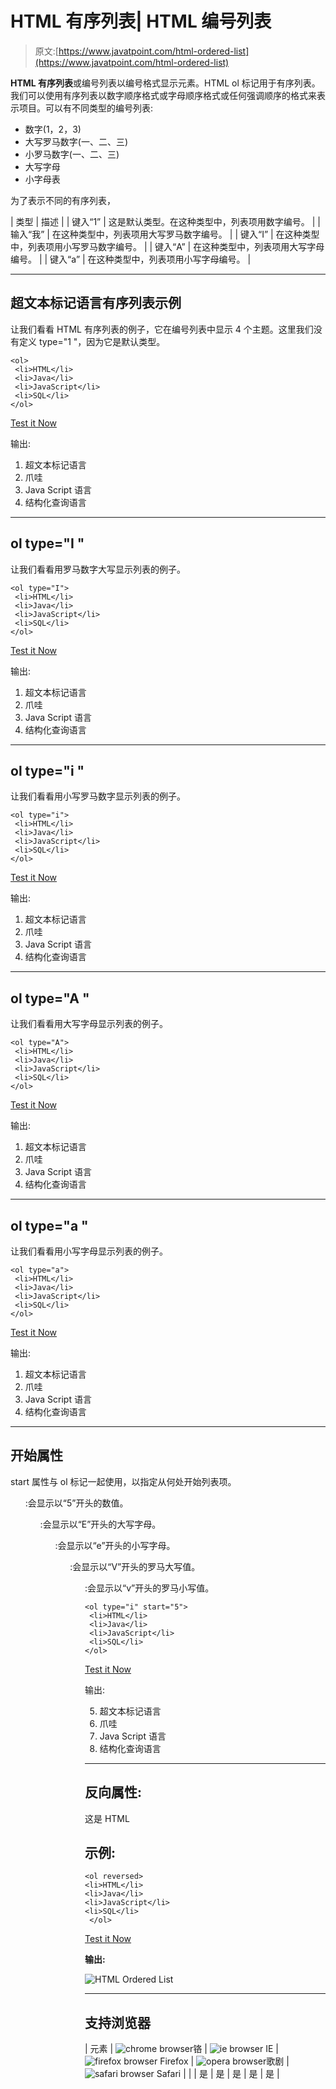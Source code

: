 # HTML 有序列表| HTML 编号列表

> 原文:[https://www.javatpoint.com/html-ordered-list](https://www.javatpoint.com/html-ordered-list)

**HTML 有序列表**或编号列表以编号格式显示元素。HTML ol 标记用于有序列表。我们可以使用有序列表以数字顺序格式或字母顺序格式或任何强调顺序的格式来表示项目。可以有不同类型的编号列表:

*   数字(1，2，3)
*   大写罗马数字(一、二、三)
*   小罗马数字(一、二、三)
*   大写字母
*   小字母表

为了表示不同的有序列表，

| 类型 | 描述 |
| 键入“1” | 这是默认类型。在这种类型中，列表项用数字编号。 |
| 输入“我” | 在这种类型中，列表项用大写罗马数字编号。 |
| 键入“I” | 在这种类型中，列表项用小写罗马数字编号。 |
| 键入“A” | 在这种类型中，列表项用大写字母编号。 |
| 键入“a” | 在这种类型中，列表项用小写字母编号。 |

* * *

## 超文本标记语言有序列表示例

让我们看看 HTML 有序列表的例子，它在编号列表中显示 4 个主题。这里我们没有定义 type="1 "，因为它是默认类型。

```
<ol>
 <li>HTML</li>
 <li>Java</li>
 <li>JavaScript</li>
 <li>SQL</li>
</ol>

```

[Test it Now](https://www.javatpoint.com/oprweb/test.jsp?filename=htmlorderedlist1)

输出:

1.  超文本标记语言
2.  爪哇
3.  Java Script 语言
4.  结构化查询语言

* * *

## ol type="I "

让我们看看用罗马数字大写显示列表的例子。

```
<ol type="I">
 <li>HTML</li>
 <li>Java</li>
 <li>JavaScript</li>
 <li>SQL</li>
</ol>

```

[Test it Now](https://www.javatpoint.com/oprweb/test.jsp?filename=htmlorderedlist2)

输出:

1.  超文本标记语言
2.  爪哇
3.  Java Script 语言
4.  结构化查询语言

* * *

## ol type="i "

让我们看看用小写罗马数字显示列表的例子。

```
<ol type="i">
 <li>HTML</li>
 <li>Java</li>
 <li>JavaScript</li>
 <li>SQL</li>
</ol>

```

[Test it Now](https://www.javatpoint.com/oprweb/test.jsp?filename=htmlorderedlist3)

输出:

1.  超文本标记语言
2.  爪哇
3.  Java Script 语言
4.  结构化查询语言

* * *

## ol type="A "

让我们看看用大写字母显示列表的例子。

```
<ol type="A">
 <li>HTML</li>
 <li>Java</li>
 <li>JavaScript</li>
 <li>SQL</li>
</ol>

```

[Test it Now](https://www.javatpoint.com/oprweb/test.jsp?filename=htmlorderedlist4)

输出:

1.  超文本标记语言
2.  爪哇
3.  Java Script 语言
4.  结构化查询语言

* * *

## ol type="a "

让我们看看用小写字母显示列表的例子。

```
<ol type="a">
 <li>HTML</li>
 <li>Java</li>
 <li>JavaScript</li>
 <li>SQL</li>
</ol>

```

[Test it Now](https://www.javatpoint.com/oprweb/test.jsp?filename=htmlorderedlist5)

输出:

1.  超文本标记语言
2.  爪哇
3.  Java Script 语言
4.  结构化查询语言

* * *

## 开始属性

start 属性与 ol 标记一起使用，以指定从何处开始列表项。

**<ol type = " 1 " start = " 5 ">**:会显示以“5”开头的数值。

**<ol type = " A " start = " 5 ">**:会显示以“E”开头的大写字母。

**<ol type = " a " start = " 5 ">**:会显示以“e”开头的小写字母。

**<ol type = " I " start = " 5 ">**:会显示以“V”开头的罗马大写值。

**<ol type = " I " start = " 5 ">**:会显示以“v”开头的罗马小写值。

```
<ol type="i" start="5">
 <li>HTML</li>
 <li>Java</li>
 <li>JavaScript</li>
 <li>SQL</li>
</ol>

```

[Test it Now](https://www.javatpoint.com/oprweb/test.jsp?filename=htmlorderedlist6)

输出:

5.  超文本标记语言
6.  爪哇
7.  Java Script 语言
8.  结构化查询语言

* * *

## 反向属性:

这是 HTML

## 示例:

```
<ol reversed>
<li>HTML</li>
<li>Java</li>
<li>JavaScript</li>
<li>SQL</li>
 </ol>

```

[Test it Now](https://www.javatpoint.com/oprweb/test.jsp?filename=htmlorderedlist7)

**输出:**

![HTML Ordered List](../Images/fbf599faeb55937011f6c6332e299dac.png)

* * *

## 支持浏览器

| 元素 | ![chrome browser](../Images/4fbdc93dc2016c5049ed108e7318df19.png)铬 | ![ie browser](../Images/83dd23df1fe8373fd5bf054b2c1dd88b.png) IE | ![firefox browser](../Images/4f001fff393888a8a807ed29b28145d1.png) Firefox | ![opera browser](../Images/6cad4a592cc69a052056a0577b4aac65.png)歌剧 | ![safari browser](../Images/a0f6a9711a92203c5dc5c127fe9c9fca.png) Safari |
|  | 是 | 是 | 是 | 是 | 是 |